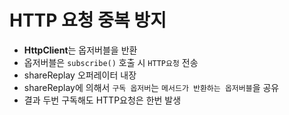 # HTTP 요청 중복 방지

- **HttpClient**는 옵저버블을 반환
- 옵저버블은 `subscribe()` 호출 시 `HTTP요청` 전송
- shareReplay 오퍼레이터 내장
- shareReplay에 의해서 `구독 옵저버`는 `메서드가 반환하는 옵저버블`을 공유
- 결과 두번 구독해도 HTTP요청은 한번 발생
